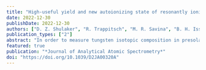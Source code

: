 ```yaml
---
title: "High-useful yield and new autoionizing state of resonantly ionized Tungsten"
date: 2022-12-30
publishDate: 2022-12-30
authors: ["D. Z. Shulaker", "R. Trappitsch", "M. R. Savina", "B. H. Isselhardt"]
publication_types: ["2"]
abstract: "In order to measure tungsten isotopic composition in presolar stardust grains that contain a limited number of atoms, we developed a new three-photon three-color resonance ionization scheme using titanium–sapphire lasers and the Laser Ionization of Neutrals (LION) instrument at Lawrence Livermore National Laboratory. The first two transitions can be easily saturated, while approximately 84% of available atoms can be ionized in the third transition with our current laser irradiance. When ionizing from the ground state, measurements demonstrate a W useful yield of 14.4% ± 1.6%. Experiments that intentionally cover a range of laser power and wavelength to simulate potential variations during analysis show that laser-induced W isotopic fractionation, if it occurs, is within measurement error. Overall, this new W resonance ionization scheme can be employed in future studies of atom limited samples to obtain W isotopic measurements."
featured: true
publication: "*Journal of Analytical Atomic Spectrometry*"
doi: "https://doi.org/10.1039/D2JA00320A"
---
```


